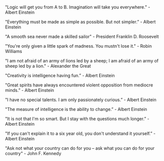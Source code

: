 "Logic will get you from A to B. Imagination will take you everywhere." - Albert Einstein

"Everything must be made as simple as possible. But not simpler.” - Albert Einstein

"A smooth sea never made a skilled sailor" -  President Franklin D. Roosevelt

"You're only given a little spark of madness. You mustn't lose it." - Robin Williams

"I am not afraid of an army of lions led by a sheep; I am afraid of an army of sheep led by a lion." - Alexander the Great

"Creativity is intelligence having fun.” - Albert Einstein

"Great spirits have always encountered violent opposition from mediocre minds.” - Albert Einstein

"I have no special talents. I am only passionately curious.” - Albert Einstein

"The measure of intelligence is the ability to change.” - Albert Einstein

"It is not that I'm so smart. But I stay with the questions much longer.” - Albert Einstein

"If you can't explain it to a six year old, you don't understand it yourself.” - Albert Einstein

"Ask not what your country can do for you – ask what you can do for your country" - John F. Kennedy

